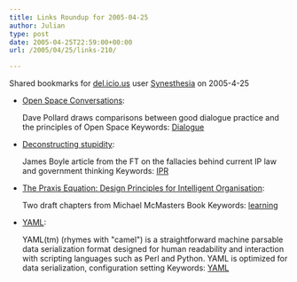 ```yaml
---
title: Links Roundup for 2005-04-25
author: Julian
type: post
date: 2005-04-25T22:59:00+00:00
url: /2005/04/25/links-210/

---
```

Shared bookmarks for [del.icio.us][1] user  [Synesthesia][2] on 2005-4-25

  * [Open Space Conversations][3]:
  
    Dave Pollard draws comparisons between good dialogue practice and the principles of Open Space Keywords: [Dialogue][4]
  * [Deconstructing stupidity][5]:
  
    James Boyle article from the FT on the fallacies behind current IP law and government thinking Keywords: [IPR][6]
  * [The Praxis Equation: Design Principles for Intelligent Organisation][7]:
  
    Two draft chapters from Michael McMasters Book Keywords: [learning][8]
  * [YAML][9]:
  
    YAML(tm) (rhymes with "camel") is a straightforward machine parsable data serialization format designed for human readability and interaction with scripting languages such as Perl and Python. YAML is optimized for data serialization, configuration setting Keywords: [YAML][10]

 [1]: http://del.icio.us/
 [2]: http://del.icio.us/synesthesia
 [3]: http://blogs.salon.com/0002007/2005/04/21.html#a1118 "http://blogs.salon.com/0002007/2005/04/21.html#a1118"
 [4]: http://del.icio.us/synesthesia/Dialogue
 [5]: http://news.ft.com/cms/s/39b697dc-b25e-11d9-bcc6-00000e2511c8.html "http://news.ft.com/cms/s/39b697dc-b25e-11d9-bcc6-00000e2511c8.html"
 [6]: http://del.icio.us/synesthesia/IPR
 [7]: http://www.co-i-l.com/coil/knowledge-garden/oi/books/odp/ "http://www.co-i-l.com/coil/knowledge-garden/oi/books/odp/"
 [8]: http://del.icio.us/synesthesia/learning
 [9]: http://www.yaml.org/ "http://www.yaml.org/"
 [10]: http://del.icio.us/synesthesia/YAML
